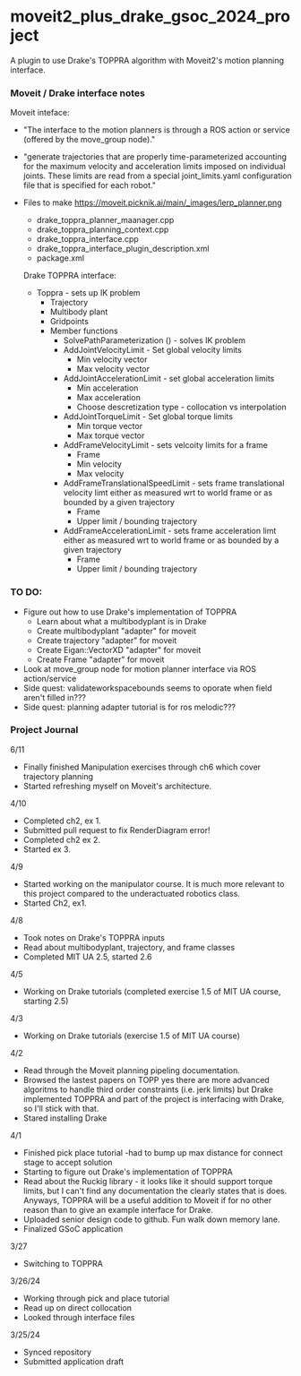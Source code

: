 # moveit2_plus_drake_gsoc_2024_project
A plugin to use Drake's TOPPRA algorithm with Moveit2's motion planning interface.

### Moveit / Drake interface notes
Moveit inteface:
* "The interface to the motion planners is through a ROS action or service (offered by the move_group node)."
* "generate trajectories that are properly time-parameterized accounting for the maximum velocity and acceleration limits imposed on individual joints. These limits are read from a special joint_limits.yaml configuration file that is specified for each robot."
* Files to make https://moveit.picknik.ai/main/_images/lerp_planner.png
  * drake_toppra_planner_maanager.cpp
  * drake_toppra_planning_context.cpp
  * drake_toppra_interface.cpp
  * drake_toppra_interface_plugin_description.xml
  * package.xml

  Drake TOPPRA interface:
  * Toppra - sets up IK problem
    * Trajectory
    * Multibody plant
    * Gridpoints
    * Member functions
      * SolvePathParameterization () - solves IK problem
      * AddJointVelocityLimit - Set global velocity limits
        * Min velocity vector
        * Max velocity vector
      * AddJointAccelerationLimit - set global acceleration limits
        * Min acceleration
        * Max acceleration
        * Choose descretization type - collocation vs interpolation
      * AddJointTorqueLimit - Set global torque limits
        * Min torque vector
        * Max torque vector
      * AddFrameVelocityLimit - sets velcoity limits for a frame
        * Frame
        * Min velocity
        * Max velocity
      * AddFrameTranslationalSpeedLimit - sets frame translational velocity limt either as measured wrt to world frame or as bounded by a given trajectory
        * Frame
        * Upper limit / bounding trajectory
      * AddFrameAccelerationLimit - sets frame acceleration limt either as measured wrt to world frame or as bounded by a given trajectory
        * Frame
        * Upper limit / bounding trajectory
     
    
### TO DO:
* Figure out how to use Drake's implementation of TOPPRA
  * Learn about what a multibodyplant is in Drake
  * Create multibodyplant "adapter" for moveit
  * Create trajectory "adapter" for moveit
  * Create Eigan::VectorXD "adapter" for moveit
  * Create Frame "adapter" for moveit
* Look at move_group node for motion planner interface via ROS action/service
* Side quest: validateworkspacebounds seems to oporate when field aren't filled in???
* Side quest: planning adapter tutorial is for ros melodic???


### Project Journal
6/11
* Finally finished Manipulation exercises through ch6 which cover trajectory planning
* Started refreshing myself on Moveit's architecture.
  
4/10
* Completed ch2, ex 1.
* Submitted pull request to fix RenderDiagram error!
* Completed ch2 ex 2.
* Started ex 3.

4/9
* Started working on the manipulator course. It is much more relevant to this project compared to the underactuated robotics class.
* Started Ch2, ex1.

4/8
* Took notes on Drake's TOPPRA inputs
* Read about multibodyplant, trajectory, and frame classes
* Completed MIT UA 2.5, started 2.6

4/5
* Working on Drake tutorials (completed exercise 1.5 of MIT UA course, starting 2.5)

4/3
* Working on Drake tutorials (exercise 1.5 of MIT UA course)

4/2
* Read through the Moveit planning pipeling documentation.
* Browsed the lastest papers on TOPP yes there are more advanced algoritms to handle third order constraints (i.e. jerk limits) but Drake implemented TOPPRA and part of the project is interfacing with Drake, so I'll stick with that.
* Stared installing Drake

4/1
* Finished pick place tutorial -had to bump up max distance for connect stage to accept solution
* Starting to figure out Drake's implementation of TOPPRA
* Read about the Ruckig library - it looks like it should support torque limits, but I can't find any documentation the clearly states that is does. Anyways, TOPPRA will be a useful addition to Moveit if for no other reason than to give an example interface for Drake.
* Uploaded senior design code to github. Fun walk down memory lane.
* Finalized GSoC application

3/27
* Switching to TOPPRA

3/26/24
* Working through pick and place tutorial
* Read up on direct collocation
* Looked through interface files

3/25/24
* Synced repository
* Submitted application draft
